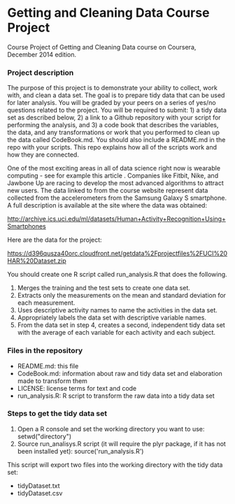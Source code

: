 # Getting and Cleaning Data Course Project

Course Project of Getting and Cleaning Data course on Coursera, December 2014 edition.

### Project description

The purpose of this project is to demonstrate your ability to collect, work with, and clean a data set. The goal is to prepare tidy data that can be used for later analysis. You will be graded by your peers on a series of yes/no questions related to the project. You will be required to submit: 1) a tidy data set as described below, 2) a link to a Github repository with your script for performing the analysis, and 3) a code book that describes the variables, the data, and any transformations or work that you performed to clean up the data called CodeBook.md. You should also include a README.md in the repo with your scripts. This repo explains how all of the scripts work and how they are connected.

One of the most exciting areas in all of data science right now is wearable computing - see for example this article . Companies like Fitbit, Nike, and Jawbone Up are racing to develop the most advanced algorithms to attract new users. The data linked to from the course website represent data collected from the accelerometers from the Samsung Galaxy S smartphone. A full description is available at the site where the data was obtained:

http://archive.ics.uci.edu/ml/datasets/Human+Activity+Recognition+Using+Smartphones

Here are the data for the project:

https://d396qusza40orc.cloudfront.net/getdata%2Fprojectfiles%2FUCI%20HAR%20Dataset.zip

You should create one R script called run_analysis.R that does the following. 

1. Merges the training and the test sets to create one data set.
2. Extracts only the measurements on the mean and standard deviation for each measurement.
3. Uses descriptive activity names to name the activities in the data set.
4. Appropriately labels the data set with descriptive variable names.
5. From the data set in step 4, creates a second, independent tidy data set with the average of each variable for each activity and each subject.

### Files in the repository
  - README.md: this file
  - CodeBook.md: information about raw and tidy data set and elaboration made to transform them
  - LICENSE: license terms for text and code
  - run_analysis.R: R script to transform the raw data into a tidy data set

### Steps to get the tidy data set
1. Open a R console and set the working directory you want to use:
    setwd("directory")
2. Source run_analisys.R script (it will require the plyr package, if it has not been installed yet):
    source('run_analysis.R')

This script will export two files into the working directory with the tidy data set:
- tidyDataset.txt
- tidyDataset.csv
